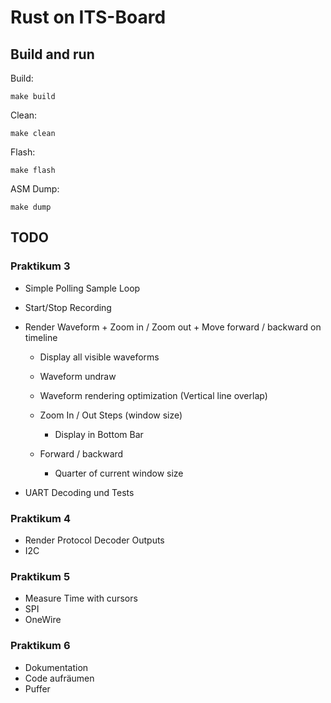 # Rust on ITS-Board

## Build and run

Build:

`make build`

Clean:

`make clean`

Flash:

`make flash`

ASM Dump:

`make dump`

## TODO

### Praktikum 3
- Simple Polling Sample Loop
- Start/Stop Recording
- Render Waveform + Zoom in / Zoom out + Move forward / backward on timeline
	- Display all visible waveforms
	- Waveform undraw
	- Waveform rendering optimization (Vertical line overlap)
	- Zoom In / Out Steps (window size)
		- Display in Bottom Bar

	- Forward / backward
		- Quarter of current window size

- UART Decoding und Tests

### Praktikum 4
- Render Protocol Decoder Outputs
- I2C

### Praktikum 5
- Measure Time with cursors
- SPI
- OneWire

### Praktikum 6
- Dokumentation
- Code aufräumen
- Puffer
